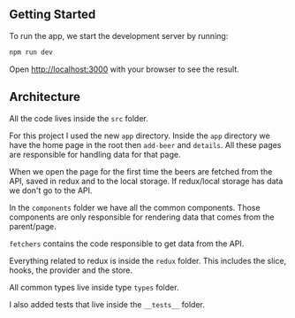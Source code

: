 ## Getting Started

To run the app, we start the development server by running:

```bash
npm run dev
```

Open [http://localhost:3000](http://localhost:3000) with your browser to see the result.

## Architecture

All the code lives inside the `src` folder.

For this project I used the new `app` directory. Inside the `app` directory we have the home page in the root then `add-beer` and `details`. All these pages are responsible for handling data for that page.

When we open the page for the first time the beers are fetched from the API, saved in redux and to the local storage. If redux/local storage has data we don't go to the API.

In the `components` folder we have all the common components. Those components are only responsible for rendering data that comes from the parent/page.

`fetchers` contains the code responsible to get data from the API.

Everything related to redux is inside the `redux` folder. This includes the slice, hooks, the provider and the store.

All common types live inside type `types` folder.

I also added tests that live inside the `__tests__` folder.
